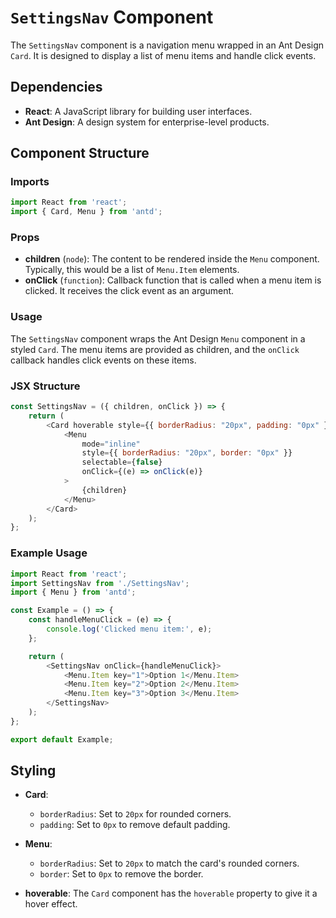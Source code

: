# `SettingsNav` Component

The `SettingsNav` component is a navigation menu wrapped in an Ant Design `Card`. It is designed to display a list of menu items and handle click events.

## Dependencies

- **React**: A JavaScript library for building user interfaces.
- **Ant Design**: A design system for enterprise-level products.

## Component Structure

### Imports

```javascript
import React from 'react';
import { Card, Menu } from 'antd';
```

### Props

- **children** (`node`): The content to be rendered inside the `Menu` component. Typically, this would be a list of `Menu.Item` elements.
- **onClick** (`function`): Callback function that is called when a menu item is clicked. It receives the click event as an argument.

### Usage

The `SettingsNav` component wraps the Ant Design `Menu` component in a styled `Card`. The menu items are provided as children, and the `onClick` callback handles click events on these items.

### JSX Structure

```javascript
const SettingsNav = ({ children, onClick }) => {
    return (
        <Card hoverable style={{ borderRadius: "20px", padding: "0px" }}>
            <Menu
                mode="inline"
                style={{ borderRadius: "20px", border: "0px" }}
                selectable={false}
                onClick={(e) => onClick(e)}
            >
                {children}
            </Menu>
        </Card>
    );
};
```

### Example Usage

```javascript
import React from 'react';
import SettingsNav from './SettingsNav';
import { Menu } from 'antd';

const Example = () => {
    const handleMenuClick = (e) => {
        console.log('Clicked menu item:', e);
    };

    return (
        <SettingsNav onClick={handleMenuClick}>
            <Menu.Item key="1">Option 1</Menu.Item>
            <Menu.Item key="2">Option 2</Menu.Item>
            <Menu.Item key="3">Option 3</Menu.Item>
        </SettingsNav>
    );
};

export default Example;
```

## Styling

- **Card**: 
  - `borderRadius`: Set to `20px` for rounded corners.
  - `padding`: Set to `0px` to remove default padding.

- **Menu**:
  - `borderRadius`: Set to `20px` to match the card's rounded corners.
  - `border`: Set to `0px` to remove the border.

- **hoverable**: The `Card` component has the `hoverable` property to give it a hover effect.
